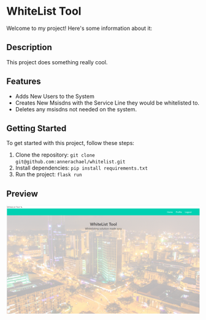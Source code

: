 # WhiteList Tool

Welcome to my project! Here's some information about it:

## Description

This project does something really cool.

## Features

- Adds New Users to the System
- Creates New Msisdns with the Service Line they would be whitelisted to.
- Deletes any msisdns not needed on the system.

## Getting Started

To get started with this project, follow these steps:

1. Clone the repository: `git clone git@github.com:annerachael/whitelist.git`
2. Install dependencies: `pip install requirements.txt`
3. Run the project: `flask run`

## Preview

![Project Preview](static/img.png)

